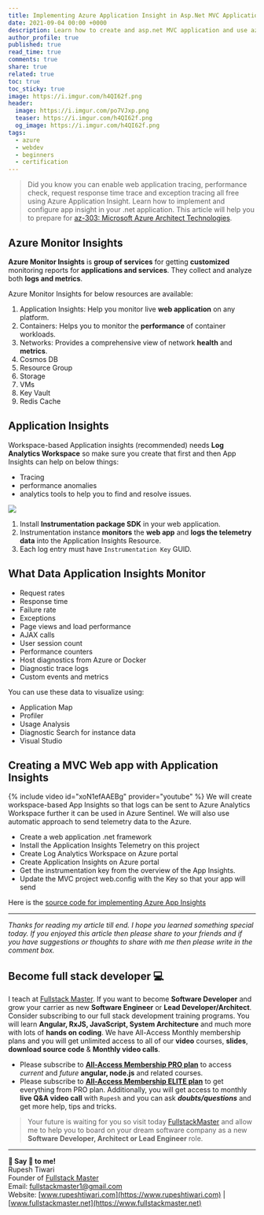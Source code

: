 ```yaml
---
title: Implementing Azure Application Insight in Asp.Net MVC Application
date: 2021-09-04 00:00 +0000
description: Learn how to create and asp.net MVC application and use azure application insight logging.
author_profile: true
published: true
read_time: true
comments: true
share: true
related: true
toc: true
toc_sticky: true
image: https://i.imgur.com/h4QI62f.png
header:
  image: https://i.imgur.com/po7VJxp.png
  teaser: https://i.imgur.com/h4QI62f.png
  og_image: https://i.imgur.com/h4QI62f.png
tags:
  - azure
  - webdev
  - beginners
  - certification
---
```


> Did you know you can enable web application tracing, performance check, request response time trace and exception tracing all free using Azure Application Insight. Learn how to implement and configure app insight in your .net application. This article will help you to prepare for [az-303: Microsoft Azure Architect Technologies](https://docs.microsoft.com/en-us/learn/certifications/exams/az-303).


## Azure Monitor Insights

**Azure Monitor Insights** is **group of services** for getting **customized** monitoring reports for **applications and services**. They collect and analyze both **logs and metrics**.

Azure Monitor Insights for below resources are available:

1. Application Insights: Help you monitor live **web application** on any platform.
2. Containers: Helps you to monitor the **performance** of container workloads.
3. Networks: Provides a comprehensive view of network **health** and **metrics**.
4. Cosmos DB
5. Resource Group
6. Storage
7. VMs
8. Key Vault
9. Redis Cache

## Application Insights

Workspace-based Application insights (recommended) needs **Log Analytics Workspace** so make sure you create that first and then App Insights can help on below things:

- Tracing
- performance anomalies
- analytics tools to help you to find and resolve issues.

![](https://imgur.com/Xkm4foO.png)

1. Install **Instrumentation package SDK** in your web application.
2. Instrumentation instance **monitors** the **web app** and **logs the telemetry data** into the Application Insights Resource.
3. Each log entry must have `Instrumentation Key` GUID.

## What Data Application Insights Monitor

- Request rates
- Response time
- Failure rate
- Exceptions
- Page views and load performance
- AJAX calls
- User session count
- Performance counters
- Host diagnostics from Azure or Docker
- Diagnostic trace logs
- Custom events and metrics

You can use these data to visualize using:

- Application Map
- Profiler
- Usage Analysis
- Diagnostic Search for instance data
- Visual Studio

## Creating a MVC Web app with Application Insights

{% include video id="xoN1efAAEBg" provider="youtube" %}
We will create workspace-based App Insights so that logs can be sent to Azure Analytics Workspace further it can be used in Azure Sentinel. We will also use automatic approach to send telemetry data to the Azure.

- Create a web application .net framework
- Install the Application Insights Telemetry on this project
- Create Log Analytics Workspace on Azure portal
- Create Application Insights on Azure portal
- Get the instrumentation key from the overview of the App Insights.
- Update the MVC project web.config with the Key so that your app will send

Here is the [source code for implementing Azure App Insights](https://github.com/rupeshtiwari/app-insight-demo-mvc-net)

---

_Thanks for reading my article till end. I hope you learned something special today. If you enjoyed this article then please share to your friends and if you have suggestions or thoughts to share with me then please write in the comment box._

## Become full stack developer 💻

I teach at [Fullstack Master](https://www.fullstackmaster.net). If you want to become **Software Developer** and grow your carrier as new **Software Engineer** or **Lead Developer/Architect**. Consider subscribing to our full stack development training programs. You will learn **Angular, RxJS, JavaScript, System Architecture** and much more with lots of **hands on coding**. We have All-Access Monthly membership plans and you will get unlimited access to all of our **video** courses, **slides**, **download source code** & **Monthly video calls**.

- Please subscribe to **[All-Access Membership PRO plan](https://www.fullstackmaster.net/pro)** to access _current_ and _future_ **angular, node.js** and related courses.
- Please subscribe to **[All-Access Membership ELITE plan](https://www.fullstackmaster.net/elite)** to get everything from PRO plan. Additionally, you will get access to monthly **live Q&A video call** with `Rupesh` and you can ask **_doubts/questions_** and get more help, tips and tricks.

> Your future is waiting for you so visit today [FullstackMaster](www.fullstackmaster.net) and allow me to help you to board on your dream software company as a new **Software Developer, Architect or Lead Engineer** role.

---

**💖 Say 👋 to me!**
<br>Rupesh Tiwari
<br>Founder of [Fullstack Master](https://www.fullstackmaster.net)
<br>Email: <a href="mailto:fullstackmaster1@gmail.com?subject=Hi">fullstackmaster1@gmail.com</a>
<br>Website: [www.rupeshtiwari.com](https://www.rupeshtiwari.com) | [www.fullstackmaster.net](https://www.fullstackmaster.net)
